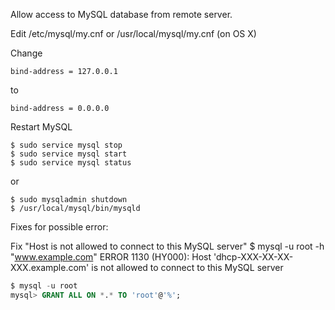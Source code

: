 Allow access to MySQL database from remote server.

Edit /etc/mysql/my.cnf or /usr/local/mysql/my.cnf (on OS X)

Change
```
bind-address = 127.0.0.1
```

to
```
bind-address = 0.0.0.0
```

Restart MySQL

```
$ sudo service mysql stop
$ sudo service mysql start
$ sudo service mysql status
```

or

```
$ sudo mysqladmin shutdown
$ /usr/local/mysql/bin/mysqld
```

Fixes for possible error:

Fix "Host is not allowed to connect to this MySQL server"
$ mysql -u root -h "www.example.com"
ERROR 1130 (HY000): Host 'dhcp-XXX-XX-XX-XXX.example.com' is not allowed to connect to this MySQL server

```sql
$ mysql -u root
mysql> GRANT ALL ON *.* TO 'root'@'%';
```